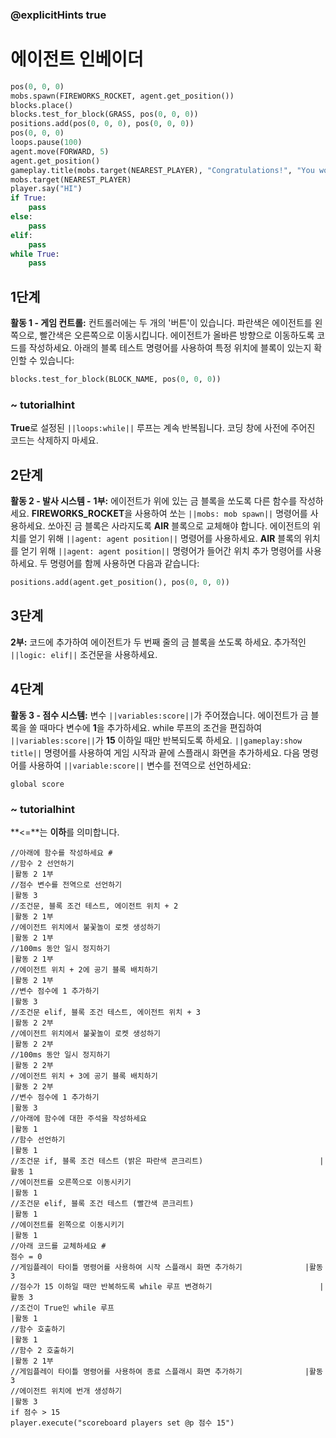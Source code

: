### @explicitHints true
# 에이전트 인베이더

```python
pos(0, 0, 0)
mobs.spawn(FIREWORKS_ROCKET, agent.get_position())
blocks.place()
blocks.test_for_block(GRASS, pos(0, 0, 0))
positions.add(pos(0, 0, 0), pos(0, 0, 0))
pos(0, 0, 0)
loops.pause(100)
agent.move(FORWARD, 5)
agent.get_position()
gameplay.title(mobs.target(NEAREST_PLAYER), "Congratulations!", "You won!")
mobs.target(NEAREST_PLAYER)
player.say("HI")
if True: 
    pass
else: 
    pass
elif:
    pass
while True:
    pass
```
## 1단계
**활동 1 - 게임 컨트롤:**
컨트롤러에는 두 개의 '버튼'이 있습니다. 파란색은 에이전트를 왼쪽으로, 빨간색은 오른쪽으로 이동시킵니다. 에이전트가 올바른 방향으로 이동하도록 코드를 작성하세요. 아래의 블록 테스트 명령어를 사용하여 특정 위치에 블록이 있는지 확인할 수 있습니다:
```python
blocks.test_for_block(BLOCK_NAME, pos(0, 0, 0))
```

### ~ tutorialhint
**True**로 설정된 `||loops:while||` 루프는 계속 반복됩니다. 코딩 창에 사전에 주어진 코드는 삭제하지 마세요.

## 2단계
**활동 2 - 발사 시스템 -**
**1부:** 에이전트가 위에 있는 금 블록을 쏘도록 다른 함수를 작성하세요.
**FIREWORKS_ROCKET**을 사용하여 쏘는 `||mobs: mob spawn||` 명령어를 사용하세요. 쏘아진 금 블록은 사라지도록 **AIR** 블록으로 교체해야 합니다.
에이전트의 위치를 얻기 위해 `||agent: agent position||` 명령어를 사용하세요.
**AIR** 블록의 위치를 얻기 위해 `||agent: agent position||` 명령어가 들어간 위치 추가 명령어를 사용하세요.
두 명령어를 함께 사용하면 다음과 같습니다:
```python 
positions.add(agent.get_position(), pos(0, 0, 0))
```
## 3단계
**2부:** 코드에 추가하여 에이전트가 두 번째 줄의 금 블록을 쏘도록 하세요. 추가적인 `||logic: elif||` 조건문을 사용하세요.

## 4단계
**활동 3 - 점수 시스템:**
변수 `||variables:score||`가 주어졌습니다. 에이전트가 금 블록을 쏠 때마다 변수에 **1**을 추가하세요.
while 루프의 조건을 편집하여 `||variables:score||`가 **15** 이하일 때만 반복되도록 하세요.
`||gameplay:show title||` 명령어를 사용하여 게임 시작과 끝에 스플래시 화면을 추가하세요.
다음 명령어를 사용하여 `||variable:score||` 변수를 전역으로 선언하세요:
```
global score 
```

### ~ tutorialhint
**<=**는 **이하**를 의미합니다.


```template
//아래에 함수를 작성하세요 #
//함수 2 선언하기                                                            |활동 2 1부
//점수 변수를 전역으로 선언하기                                               |활동 3      
//조건문, 블록 조건 테스트, 에이전트 위치 + 2                                 |활동 2 1부
//에이전트 위치에서 불꽃놀이 로켓 생성하기                                    |활동 2 1부
//100ms 동안 일시 정지하기                                                   |활동 2 1부
//에이전트 위치 + 2에 공기 블록 배치하기                                      |활동 2 1부
//변수 점수에 1 추가하기                                                     |활동 3
//조건문 elif, 블록 조건 테스트, 에이전트 위치 + 3                            |활동 2 2부
//에이전트 위치에서 불꽃놀이 로켓 생성하기                                    |활동 2 2부
//100ms 동안 일시 정지하기                                                   |활동 2 2부
//에이전트 위치 + 3에 공기 블록 배치하기                                      |활동 2 2부
//변수 점수에 1 추가하기                                                     |활동 3
//아래에 함수에 대한 주석을 작성하세요                                        |활동 1      
//함수 선언하기                                                              |활동 1
//조건문 if, 블록 조건 테스트 (밝은 파란색 콘크리트)                          |활동 1
//에이전트를 오른쪽으로 이동시키기                                            |활동 1
//조건문 elif, 블록 조건 테스트 (빨간색 콘크리트)                             |활동 1
//에이전트를 왼쪽으로 이동시키기                                              |활동 1
//아래 코드를 교체하세요 #  
점수 = 0
//게임플레이 타이틀 명령어를 사용하여 시작 스플래시 화면 추가하기              |활동 3
//점수가 15 이하일 때만 반복하도록 while 루프 변경하기                        |활동 3
//조건이 True인 while 루프                                                    |활동 1
//함수 호출하기                                                              |활동 1
//함수 2 호출하기                                                            |활동 2 1부
//게임플레이 타이틀 명령어를 사용하여 종료 스플래시 화면 추가하기              |활동 3
//에이전트 위치에 번개 생성하기                                               |활동 3  
if 점수 > 15
player.execute("scoreboard players set @p 점수 15")
```
